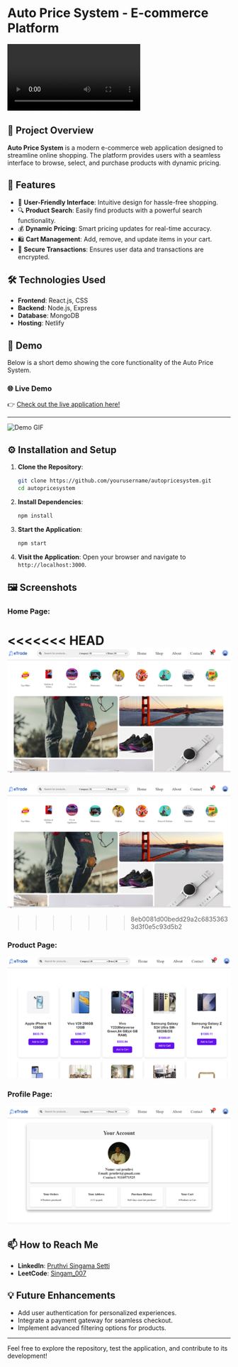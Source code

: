 # Auto Price System - E-commerce Platform

![Auto Price System Demo](Screenshots/giphy.mp4)

## 🌟 Project Overview
**Auto Price System** is a modern e-commerce web application designed to streamline online shopping. The platform provides users with a seamless interface to browse, select, and purchase products with dynamic pricing.

## 🚀 Features
- 🛒 **User-Friendly Interface**: Intuitive design for hassle-free shopping.
- 🔍 **Product Search**: Easily find products with a powerful search functionality.
- 💰 **Dynamic Pricing**: Smart pricing updates for real-time accuracy.
- 🛍️ **Cart Management**: Add, remove, and update items in your cart.
- 🔐 **Secure Transactions**: Ensures user data and transactions are encrypted.

## 🛠️ Technologies Used
- **Frontend**: React.js, CSS
- **Backend**: Node.js, Express
- **Database**: MongoDB
- **Hosting**: Netlify

## 🎥 Demo
Below is a short demo showing the core functionality of the Auto Price System.

### **🌐 Live Demo**
👉 [Check out the live application here!](https://autopricesystem.netlify.app/)

---


![Demo GIF](demo.gif)

## ⚙️ Installation and Setup
1. **Clone the Repository**:
   ```bash
   git clone https://github.com/yourusername/autopricesystem.git
   cd autopricesystem
   ```

2. **Install Dependencies**:
   ```bash
   npm install
   ```

3. **Start the Application**:
   ```bash
   npm start
   ```

4. **Visit the Application**:
   Open your browser and navigate to `http://localhost:3000`.

## 🖼️ Screenshots
### Home Page:
<<<<<<< HEAD
![Home Page](screenshots/home.png)
=======
![Home Page](Screenshots/home.png)
>>>>>>> 8eb0081d00bedd29a2c68353633d3f0e5c93d5b2

### Product Page:
![Product Page](Screenshots/shop.png)

### Profile Page:
![Profile Page](Screenshots/profilepage.png)

## 📫 How to Reach Me
- **LinkedIn**: [Pruthvi Singama Setti](https://www.linkedin.com/in/pruthvisingamasetti/)
- **LeetCode**: [Singam_007](https://leetcode.com/u/Singam_007/)

## 💡 Future Enhancements
- Add user authentication for personalized experiences.
- Integrate a payment gateway for seamless checkout.
- Implement advanced filtering options for products.

---

Feel free to explore the repository, test the application, and contribute to its development!
